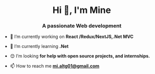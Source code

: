 <h1 align="center">Hi 👋, I'm Mine</h1>
<h3 align="center">A passionate Web development</h3>

- 🔭 I’m currently working on **React /Redux/NextJS,.Net MVC**

- 🌱 I’m currently learning **.Net**

- 😊 I’m looking **for help with open source projects, and internships.**

- 📫 How to reach me **mi.altg01@gmail.com**


###

